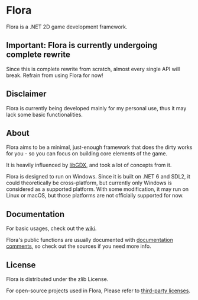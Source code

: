 # Flora
Flora is a .NET 2D game development framework.

## **Important: Flora is currently undergoing complete rewrite**
Since this is complete rewrite from scratch, almost every single API will break. Refrain from using Flora for now!

## Disclaimer
Flora is currently being developed mainly for my personal use, thus it may lack some basic functionalities.

## About
Flora aims to be a minimal, just-enough framework that does the dirty works for you - so you can focus on building core elements of the game.

It is heavily influenced by [libGDX](https://github.com/libgdx/libgdx/), and took a lot of concepts from it.

Flora is designed to run on Windows. Since it is built on .NET 6 and SDL2, it could theoretically be cross-platform, but currently only Windows is considered as a supported platform. With some modification, it may run on Linux or macOS, but those platforms are not officially supported for now.

## Documentation
For basic usages, check out the [wiki](https://github.com/sinusinu/Flora/wiki).

Flora's public functions are usually documented with [documentation comments](https://docs.microsoft.com/en-us/dotnet/csharp/language-reference/language-specification/documentation-comments), so check out the sources if you need more info.

## License
Flora is distributed under the zlib License.

For open-source projects used in Flora, Please refer to [third-party licenses](https://github.com/sinusinu/Flora/blob/main/THIRDPARTY).
